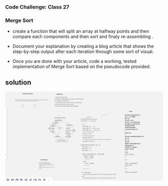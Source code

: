 
 ### Code Challenge: Class 27

 ### Merge Sort
- create a function that will split an array at halfway points  and then compare each components and then sort and finaly re-assembling .

- Document your explanation by creating a blog article that shows the step-by-step output after each iteration through some sort of visual.

- Once you are done with your article, code a working, tested implementation of Merge Sort based on the pseudocode provided.

 ## solution 

![WhiteBoard](../assets/mergesort.png)








 